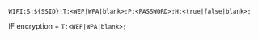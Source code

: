 `WIFI:S:${SSID};T:<WEP|WPA|blank>;P:<PASSWORD>;H:<true|false|blank>;`

IF encryption + `T:<WEP|WPA|blank>;`
